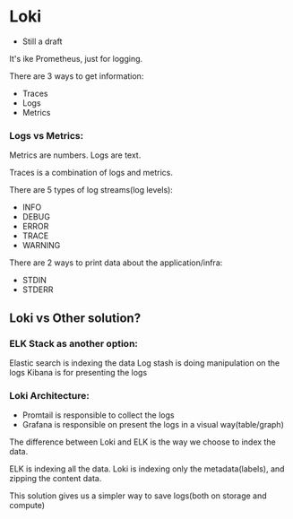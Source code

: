 # Loki

* Still a draft

It's ike Prometheus, just for logging.

There are 3 ways to get information:
* Traces
* Logs
* Metrics

### Logs vs Metrics:
Metrics are numbers.
Logs are text.

Traces is a combination of logs and metrics.


There are 5 types of log streams(log levels):
* INFO
* DEBUG
* ERROR
* TRACE
* WARNING

There are 2 ways to print data about the application/infra:
* STDIN
* STDERR

## Loki vs Other solution?

### ELK Stack as another option:
Elastic search is indexing the data
Log stash is doing manipulation on the logs
Kibana is for presenting the logs


### Loki Architecture:
* Promtail is responsible to collect the logs
* Grafana is responsible on present the logs in a visual way(table/graph)


The difference between Loki and ELK is the way we choose to index the data.

ELK is indexing all the data.
Loki is indexing only the metadata(labels), and zipping the content data.

This solution gives us a simpler way to save logs(both on storage and compute)
